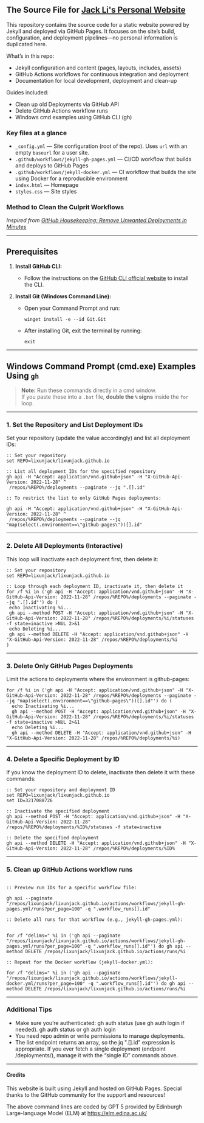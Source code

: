 ## The Source File for [Jack Li's Personal Website](https://lixunjack.github.io)

This repository contains the source code for a static website powered by Jekyll and deployed via GitHub Pages. It focuses on the site’s build, configuration, and deployment pipelines—no personal information is duplicated here.

What’s in this repo:
- Jekyll configuration and content (pages, layouts, includes, assets)
- GitHub Actions workflows for continuous integration and deployment
- Documentation for local development, deployment and clean-up

Guides included:
 - Clean up old Deployments via GitHub API
 - Delete GitHub Actions workflow runs
 - Windows cmd examples using GitHub CLI (gh)



### Key files at a glance
- `_config.yml` — Site configuration (root of the repo). Uses `url` with an empty `baseurl` for a user site.
- `.github/workflows/jekyll-gh-pages.yml` — CI/CD workflow that builds and deploys to GitHub Pages
- `.github/workflows/jekyll-docker.yml` — CI workflow that builds the site using Docker for a reproducible environment
- `index.html` — Homepage
- `styles.css` — Site styles


### Method to Clean the Culprit Workflows

_Inspired from [GitHub Housekeeping: Remove Unwanted Deployments in Minutes](https://dhanushkac.medium.com/github-housekeeping-remove-unwanted-deployments-in-minutes-a57a52969eb2)_

---

## Prerequisites

1. **Install GitHub CLI:**
   - Follow the instructions on the [GitHub CLI official website](https://cli.github.com/) to install the CLI.

2. **Install Git (Windows Command Line):**
   - Open your Command Prompt and run:
     ```batch
     winget install -e --id Git.Git
     ```
   - After installing Git, exit the terminal by running:
     ```batch
     exit
     ```

---

## Windows Command Prompt (cmd.exe) Examples Using `gh`

> **Note:** Run these commands directly in a cmd window.  
> If you paste these into a `.bat` file, **double the `%` signs** inside the `for` loop.

---

### 1. Set the Repository and List Deployment IDs

Set your repository (update the value accordingly) and list all deployment IDs:
 ```batch
:: Set your repository
set REPO=lixunjack/lixunjack.github.io

:: List all deployment IDs for the specified repository
gh api -H "Accept: application/vnd.github+json" -H "X-GitHub-Api-Version: 2022-11-28" ^
  /repos/%REPO%/deployments --paginate --jq ".[].id"

:: To restrict the list to only GitHub Pages deployments:

gh api -H "Accept: application/vnd.github+json" -H "X-GitHub-Api-Version: 2022-11-28" ^
  /repos/%REPO%/deployments --paginate --jq "map(select(.environment==\"github-pages\"))[].id"
 ```

---

### 2. Delete All Deployments (Interactive)

This loop will inactivate each deployment first, then delete it:
 
 ```batch
:: Set your repository
set REPO=lixunjack/lixunjack.github.io

:: Loop through each deployment ID, inactivate it, then delete it
for /f %i in ('gh api -H "Accept: application/vnd.github+json" -H "X-GitHub-Api-Version: 2022-11-28" /repos/%REPO%/deployments --paginate --jq ".[].id"') do (
  echo Inactivating %i...
  gh api --method POST -H "Accept: application/vnd.github+json" -H "X-GitHub-Api-Version: 2022-11-28" /repos/%REPO%/deployments/%i/statuses -f state=inactive >NUL 2>&1
  echo Deleting %i...
  gh api --method DELETE -H "Accept: application/vnd.github+json" -H "X-GitHub-Api-Version: 2022-11-28" /repos/%REPO%/deployments/%i
)
 ```

---

### 3. Delete Only GitHub Pages Deployments

Limit the actions to deployments where the environment is github-pages:

```batch
for /f %i in ('gh api -H "Accept: application/vnd.github+json" -H "X-GitHub-Api-Version: 2022-11-28" /repos/%REPO%/deployments --paginate --jq "map(select(.environment==\"github-pages\"))[].id"') do (
  echo Inactivating %i...
  gh api --method POST -H "Accept: application/vnd.github+json" -H "X-GitHub-Api-Version: 2022-11-28" /repos/%REPO%/deployments/%i/statuses -f state=inactive >NUL 2>&1
  echo Deleting %i...
  gh api --method DELETE -H "Accept: application/vnd.github+json" -H "X-GitHub-Api-Version: 2022-11-28" /repos/%REPO%/deployments/%i)
```

---

### 4. Delete a Specific Deployment by ID

If you know the deployment ID to delete, inactivate then delete it with these commands:

```batch
:: Set your repository and deployment ID
set REPO=lixunjack/lixunjack.github.io
set ID=3217088726

:: Inactivate the specified deployment
gh api --method POST -H "Accept: application/vnd.github+json" -H "X-GitHub-Api-Version: 2022-11-28" /repos/%REPO%/deployments/%ID%/statuses -f state=inactive

:: Delete the specified deployment
gh api --method DELETE -H "Accept: application/vnd.github+json" -H "X-GitHub-Api-Version: 2022-11-28" /repos/%REPO%/deployments/%ID%
```

---

### 5. Clean up GitHub Actions workflow runs


```batch

:: Preview run IDs for a specific workflow file:

gh api --paginate "/repos/lixunjack/lixunjack.github.io/actions/workflows/jekyll-gh-pages.yml/runs?per_page=100" -q ".workflow_runs[].id"

:: Delete all runs for that workflow (e.g., jekyll-gh-pages.yml):


for /f "delims=" %i in ('gh api --paginate "/repos/lixunjack/lixunjack.github.io/actions/workflows/jekyll-gh-pages.yml/runs?per_page=100" -q ".workflow_runs[].id"') do gh api --method DELETE /repos/lixunjack/lixunjack.github.io/actions/runs/%i

:: Repeat for the Docker workflow (jekyll-docker.yml):

for /f "delims=" %i in ('gh api --paginate "/repos/lixunjack/lixunjack.github.io/actions/workflows/jekyll-docker.yml/runs?per_page=100" -q ".workflow_runs[].id"') do gh api --method DELETE /repos/lixunjack/lixunjack.github.io/actions/runs/%i

```

---



### Additional Tips

- Make sure you’re authenticated: gh auth status (use gh auth login if needed). gh auth status or gh auth login
- You need repo admin or write permissions to manage deployments.
- The list endpoint returns an array, so the jq ".[].id" expression is appropriate. If you ever fetch a single deployment (endpoint /deployments/), manage it with the “single ID” commands above.


---

#### Credits 

This website is built using Jekyll and hosted on GitHub Pages. Special thanks to the GitHub community for the support and resources!

The above command lines are coded by GPT 5 provided by Edinburgh Large-language Model (ELM) at https://elm.edina.ac.uk/
